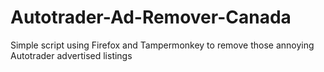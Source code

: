 # Autotrader-Ad-Remover-Canada
Simple script using Firefox and Tampermonkey to remove those annoying Autotrader advertised listings
